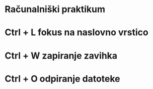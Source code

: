 # Računalniški praktikum
# Ctrl + L fokus na naslovno vrstico
# Ctrl + W zapiranje zavihka
# Ctrl + O odpiranje datoteke
